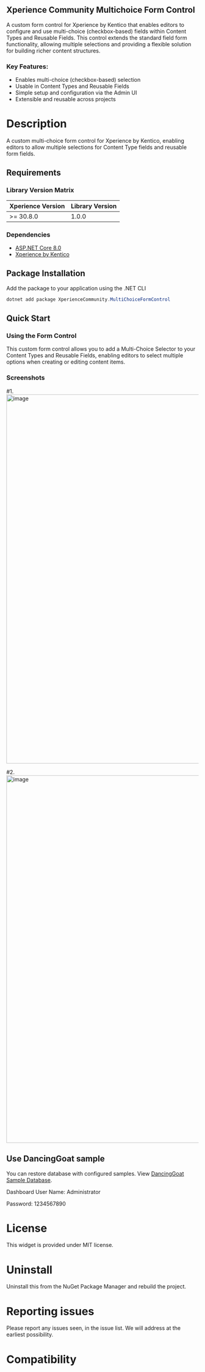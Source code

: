 ## Xperience Community Multichoice Form Control



A custom form control for Xperience by Kentico that enables editors to configure and use multi-choice (checkbox-based) fields within Content Types and Reusable Fields.
This control extends the standard field form functionality, allowing multiple selections and providing a flexible solution for building richer content structures.

### Key Features:

- Enables multi-choice (checkbox-based) selection
- Usable in Content Types and Reusable Fields
- Simple setup and configuration via the Admin UI
- Extensible and reusable across projects


# Description
A custom multi-choice form control for Xperience by Kentico, enabling editors to allow multiple selections for Content Type fields and reusable form fields.

## Requirements

### Library Version Matrix

| Xperience Version | Library Version |
| ----------------- | --------------- |
| >= 30.8.0         | 1.0.0           |

### Dependencies


- [ASP.NET Core 8.0](https://dotnet.microsoft.com/en-us/download)
- [Xperience by Kentico](https://docs.kentico.com)


## Package Installation

Add the package to your application using the .NET CLI

```powershell
dotnet add package XperienceCommunity.MultiChoiceFormControl
```

## Quick Start

### Using the Form Control

This custom form control allows you to add a Multi-Choice Selector to your Content Types and Reusable Fields, enabling editors to select multiple options when creating or editing content items.
### Screenshots

#1.
<img width="1562" height="968" alt="image" src="https://github.com/user-attachments/assets/0aff1b0a-95f5-4794-9a10-3271de0c5b90" />

#2.
<img width="1599" height="964" alt="image" src="https://github.com/user-attachments/assets/46693821-cb16-4f3b-8b77-86f4e15f8d1b" />


## Use DancingGoat sample

You can restore database with configured samples. View [DancingGoat Sample Database](https://github.com/rbt-cms/xperience-community-multichoice-form-control/blob/main/db/xpMultiChoiceFormControl.bak).

Dashboard User Name: Administrator

Password: 1234567890

# License

This widget is provided under MIT license.

# Uninstall

Uninstall this from the NuGet Package Manager and rebuild the project.

# Reporting issues

Please report any issues seen, in the issue list. We will address at the earliest possibility.

# Compatibility
